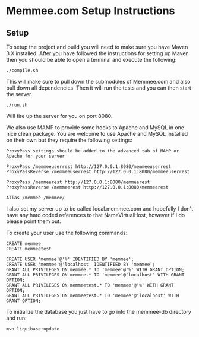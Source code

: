 Memmee.com Setup Instructions
==========================================

Setup
-----

To setup the project and build you will need to make sure you have Maven 3.X
installed. After you have followed the instructions for setting up Maven then
you should be able to open a terminal and execute the following:

    ./compile.sh

This will make sure to pull down the submodules of Memmee.com and also pull down
all dependencies. Then it will run the tests and you can then start the server.

    ./run.sh

Will fire up the server for you on port 8080.

We also use MAMP to provide some hooks to Apache and MySQL in one
nice clean package. You are welcome to use Apache and MySQL installed on their
own but they require the following settings:

    ProxyPass settings should be added to the advanced tab of MAMP or Apache for your server

    ProxyPass /memmeeuserrest http://127.0.0.1:8080/memmeeuserrest
    ProxyPassReverse /memmeeuserrest http://127.0.0.1:8080/memmeeuserrest

    ProxyPass /memmeerest http://127.0.0.1:8080/memmeerest
    ProxyPassReverse /memmeerest http://127.0.0.1:8080/memmeerest

    Alias /memmee /memmee/

I also set my server up to be called local.memmee.com and hopefully I
don't have any hard coded references to that NameVirtualHost, however if I do
please point them out.

To create your user use the following commands:

    CREATE memmee
    CREATE memmeetest

    CREATE USER 'memmee'@'%' IDENTIFIED BY 'memmee';
    CREATE USER 'memmee'@'localhost' IDENTIFIED BY 'memmee';
    GRANT ALL PRIVILEGES ON memmee.* TO 'memmee'@'%' WITH GRANT OPTION;
    GRANT ALL PRIVILEGES ON memmee.* TO 'memmee'@'localhost' WITH GRANT OPTION;
    GRANT ALL PRIVILEGES ON memmeetest.* TO 'memmee'@'%' WITH GRANT OPTION;
    GRANT ALL PRIVILEGES ON memmeetest.* TO 'memmee'@'localhost' WITH GRANT OPTION;

To initialize the database you just have to go into the memmee-db directory and run:

    mvn liquibase:update


